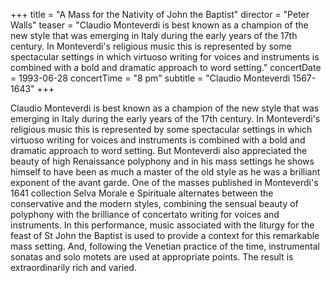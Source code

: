 +++
title = "A Mass for the Nativity of John the Baptist"
director = "Peter Walls"
teaser = "Claudio Monteverdi is best known as a champion of the new style that was emerging in Italy during the early years of the 17th century. In Monteverdi's religious music this is represented by some spectacular settings in which virtuoso writing for voices and instruments is combined with a bold and dramatic approach to word setting."
concertDate = 1993-06-28
concertTime = "8 pm"
subtitle = "Claudio Monteverdi 1567-1643"
+++

Claudio Monteverdi is best known as a champion of the new style that was emerging in Italy during the early years of the 17th century. In Monteverdi's religious music this is represented by some spectacular settings in which virtuoso writing for voices and instruments is combined with a bold and dramatic approach to word setting. But Monteverdi also appreciated the beauty of high Renaissance polyphony and in his mass settings he shows himself to have been as much a master of the old style as he was a brilliant exponent of the avant garde. One of the masses published in Monteverdi's 1641 collection Selva Morale e Spirituale alternates between the conservative and the modern styles, combining the sensual beauty of polyphony with the brilliance of concertato writing for voices and instruments. In this performance, music associated with the liturgy for the feast of St John the Baptist is used to provide a context for this remarkable mass setting. And, following the Venetian practice of the time, instrumental sonatas and solo motets are used at appropriate points. The result is extraordinarily rich and varied.
